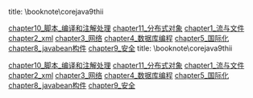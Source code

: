 title: \booknote\corejava9thii 

[chapter10_脚本_编译和注解处理](/pages/dokuwiki/booknote/corejava9thii/chapter10_脚本_编译和注解处理)
[chapter11_分布式对象](/pages/dokuwiki/booknote/corejava9thii/chapter11_分布式对象)
[chapter1_流与文件](/pages/dokuwiki/booknote/corejava9thii/chapter1_流与文件)
[chapter2_xml](/pages/dokuwiki/booknote/corejava9thii/chapter2_xml)
[chapter3_网络](/pages/dokuwiki/booknote/corejava9thii/chapter3_网络)
[chapter4_数据库编程](/pages/dokuwiki/booknote/corejava9thii/chapter4_数据库编程)
[chapter5_国际化](/pages/dokuwiki/booknote/corejava9thii/chapter5_国际化)
[chapter8_javabean构件](/pages/dokuwiki/booknote/corejava9thii/chapter8_javabean构件)
[chapter9_安全](/pages/dokuwiki/booknote/corejava9thii/chapter9_安全)
title: \booknote\corejava9thii 

[chapter10_脚本_编译和注解处理](/pages/dokuwiki/booknote/corejava9thii/chapter10_脚本_编译和注解处理)
[chapter11_分布式对象](/pages/dokuwiki/booknote/corejava9thii/chapter11_分布式对象)
[chapter1_流与文件](/pages/dokuwiki/booknote/corejava9thii/chapter1_流与文件)
[chapter2_xml](/pages/dokuwiki/booknote/corejava9thii/chapter2_xml)
[chapter3_网络](/pages/dokuwiki/booknote/corejava9thii/chapter3_网络)
[chapter4_数据库编程](/pages/dokuwiki/booknote/corejava9thii/chapter4_数据库编程)
[chapter5_国际化](/pages/dokuwiki/booknote/corejava9thii/chapter5_国际化)
[chapter8_javabean构件](/pages/dokuwiki/booknote/corejava9thii/chapter8_javabean构件)
[chapter9_安全](/pages/dokuwiki/booknote/corejava9thii/chapter9_安全)
